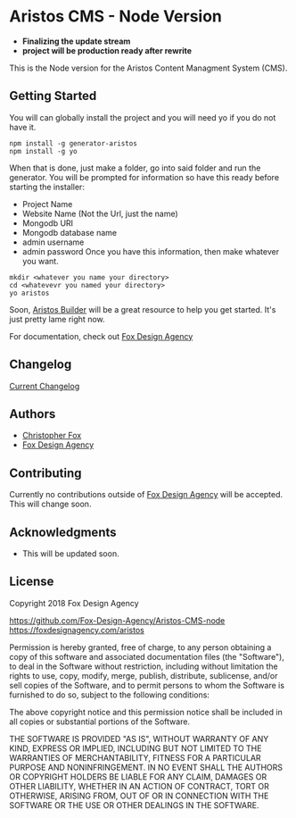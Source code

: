 # Aristos CMS - Node Version
- **Finalizing the update stream**
- **project will be production ready after rewrite**

This is the Node version for the Aristos Content Managment System (CMS).

## Getting Started

You will can globally install the project and you will need yo if you do not have it.
```
npm install -g generator-aristos
npm install -g yo
```

When that is done, just make a folder, go into said folder and run the generator.
You will be prompted for information so have this ready before starting the installer:
- Project Name
- Website Name (Not the Url, just the name)
- Mongodb URI 
- Mongodb database name
- admin username
- admin password
Once you have this information, then make whatever you want.
```
mkdir <whatever you name your directory>
cd <whatevevr you named your directory>
yo aristos
```

Soon, [Aristos Builder](https://aristosbuilder.com/) will be a great resource to help you get started. It's just pretty lame right now.

For documentation, check out [Fox Design Agency](https://foxdesignagency.com/aristos/documentation)


## Changelog

[Current Changelog](https://foxdesignagency.com/aristos/changelog)

## Authors

* [Christopher Fox](https://foxchrisrealthe.com/)
* [Fox Design Agency](https://foxdesignagency.com)

## Contributing

Currently no contributions outside of [Fox Design Agency](https://foxdesignagency.com) will be accepted. This will change soon.

## Acknowledgments

* This will be updated soon.

## License

Copyright 2018 Fox Design Agency

https://github.com/Fox-Design-Agency/Aristos-CMS-node
https://foxdesignagency.com/aristos

Permission is hereby granted, free of charge, to any person obtaining a copy of this software and associated documentation files (the "Software"), to deal in the Software without restriction, including without limitation the rights to use, copy, modify, merge, publish, distribute, sublicense, and/or sell copies of the Software, and to permit persons to whom the Software is furnished to do so, subject to the following conditions:

The above copyright notice and this permission notice shall be included in all copies or substantial portions of the Software.

THE SOFTWARE IS PROVIDED "AS IS", WITHOUT WARRANTY OF ANY KIND, EXPRESS OR IMPLIED, INCLUDING BUT NOT LIMITED TO THE WARRANTIES OF MERCHANTABILITY, FITNESS FOR A PARTICULAR PURPOSE AND NONINFRINGEMENT. IN NO EVENT SHALL THE AUTHORS OR COPYRIGHT HOLDERS BE LIABLE FOR ANY CLAIM, DAMAGES OR OTHER LIABILITY, WHETHER IN AN ACTION OF CONTRACT, TORT OR OTHERWISE, ARISING FROM, OUT OF OR IN CONNECTION WITH THE SOFTWARE OR THE USE OR OTHER DEALINGS IN THE SOFTWARE.
